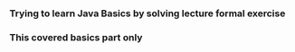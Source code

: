 ### Trying to learn Java Basics by solving lecture formal exercise

### This covered basics part only
